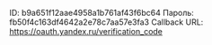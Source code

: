 ID: b9a651f12aae4958a1b761af43f6bc64
Пароль: fb50f4c163df4642a2e78c7aa57e3fa3
Callback URL: https://oauth.yandex.ru/verification_code